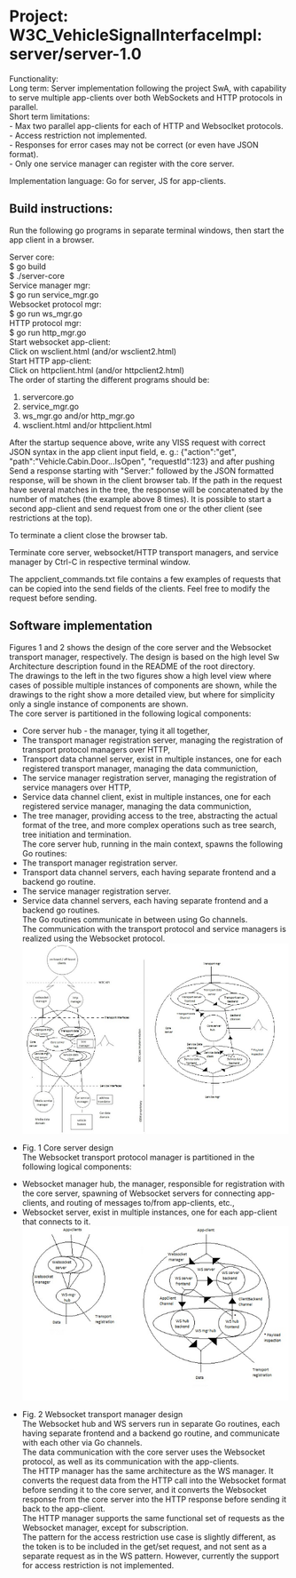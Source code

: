 # Project: W3C_VehicleSignalInterfaceImpl: server/server-1.0

Functionality: <br>
	Long term: Server implementation following the project SwA, with capability to serve multiple app-clients over both WebSockets and HTTP protocols in parallel.<br>
	Short term limitations: <br>
		- Max two parallel app-clients for each of HTTP and Websoclket protocols. <br>
		- Access restriction not implemented. <br>
		- Responses for error cases may not be correct (or even have JSON format).<br>
		- Only one service manager can register with the core server.<br>

Implementation language: Go for server, JS for app-clients.


## Build instructions:
Run the following go programs in separate terminal windows, then start the app client in a browser.

Server core:<br>
$ go build<br>
$ ./server-core<br>
Service manager mgr:<br>
$ go run service_mgr.go<br>
Websocket protocol mgr:<br>
$ go run ws_mgr.go<br>
HTTP protocol mgr:<br>
$ go run http_mgr.go<br>
Start websocket app-client:<br>
Click on wsclient.html (and/or wsclient2.html)<br>
Start HTTP app-client:<br>
Click on httpclient.html (and/or httpclient2.html)<br>
The order of starting the different programs should be:
1. servercore.go
2. service_mgr.go
3. ws_mgr.go and/or http_mgr.go
4. wsclient.html and/or httpclient.html

After the startup sequence above, write any VISS request with correct JSON syntax in the app client input field, e. g.:
{"action":"get", "path":"Vehicle.Cabin.Door.*.*.IsOpen", "requestId":123}
and after pushing Send a response starting with "Server:" followed by the JSON formatted response, will be shown in the client browser tab. 
If the path in the request have several matches in the tree, the response will be concatenated by the number of matches (the example above 8 times).
It is possible to start a second app-client and send request from one or the other client (see restrictions at the top). 

To terminate a client close the browser tab.

Terminate core server, websocket/HTTP transport managers, and service manager by Ctrl-C in respective terminal window.

The appclient_commands.txt file contains a few examples of requests that can be copied into the send fields of the clients. Feel free to modify the request before sending.

## Software implementation
Figures 1 and 2 shows the design of the core server and the Websocket transport manager, respectively. The design is based on the high level Sw Architecture description found in the README of the root directory.<br>
The drawings to the left in the two figures show a high level view where cases of possible multiple instances of components are shown, while the drawings to the right show a more detailed view, but where for simplicity only a single instance of components are shown.<br>
The core server is partitioned in the following logical components:<br>
- Core server hub - the manager, tying it all together,<br>
- The transport manager registration server, managing the registration of transport protocol managers over HTTP,<br>
- Transport data channel server, exist in multiple instances, one for each registered transport manager, managing the data communiction,<br>
- The service manager registration server, managing the registration of service managers over HTTP,<br>
- Service data channel client, exist in multiple instances, one for each registered service manager, managing the data communiction,<br>
- The tree manager, providing access to the tree, abstracting the actual format of the tree, and more complex operations such as tree search, tree initiation and termination.<br>
The core server hub, running in the main context, spawns the following Go routines:<br>
- The transport manager registration server.<br>
- Transport data channel servers, each having separate frontend and a backend go routine.<br>
- The service manager registration server.<br>
- Service data channel servers, each having separate frontend and a backend go routines.<br>
The Go routines communicate in between using Go channels.<br>
The communication with the transport protocol and service managers is realized using the Websocket protocol.<br>
![Core server design](pics/Core_server_SwA.jpg)<br>
* Fig. 1 Core server design<br>
The Websocket transport protocol manager is partitioned in the following logical components:<br>
- Websocket manager hub, the manager, responsible for registration with the core server, spawning of Websocket servers for connecting app-clients, and routing of messages to/from app-clients, etc.,<br>
- Websocket server,  exist in multiple instances, one for each app-client that connects to it.<br>
![Transport manager design](pics/WS_manager_SwA.jpg)<br>
* Fig. 2 Websocket transport manager design<br>
The Websocket hub and WS servers run in separate Go routines, each having separate frontend and a backend go routine, and communicate with each other via Go channels.<br>
The data communication with the core server uses the Websocket protocol, as well as its communication with the app-clients.<br>
The HTTP manager has the same architecture as the WS manager. It converts the request data from the HTTP call into the Websocket format before sending it to the core server, and it converts the Websocket response from the core server into the HTTP response before sending it back to the app-client.<br>
The HTTP manager supports the same functional set of requests as the Websocket manager, except for subscription.<br>
The pattern for the access restriction use case is slightly different, as the token is to be included in the get/set request, and not sent as a separate request as in the WS pattern. However, currently the support for access restriction is not implemented.
